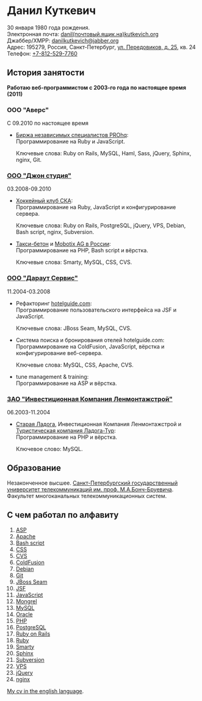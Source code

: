 <!-- -*- coding: utf-8-unix; -*-
     Danil Kutkevich's CV
     Copyright (C) 2007, 2008, 2009,
     2010, 2011 Danil Kutkevich <danil@kutkevich.org> -->

Данил Куткевич
==============

30 января 1980 года рождения.  
Электронная почта: [danil(почтовый.ящик.на)kutkevich.org][email]  
Джаббер/XMPP: [danilkutkevich@jabber.org][]  
Адрес: 195279, Россия, Санкт-Петербург, [ул. Передовиков, д. 25][], кв. 24  
Телефон: [+7-812-529-7760][]

История занятости
-----------------

**Работаю веб-программистом с 2003-го года по настоящее время (2011)**

### ООО "Аверс"

С 09.2010 по настоящее время

*   [Биржа независимых специалистов PROhq][]:  
    Программирование на Ruby и JavaScript.

    Ключевые слова: Ruby on Rails, MySQL, Haml, Sass, jQuery, Sphinx,
    nginx, Git.

### [ООО "Джон студия"][]

03.2008-09.2010

*   [Хоккейный клуб СКА][]:  
    Программирование на Ruby, JavaScript и конфигурирование сервера.

    Ключевые слова: Ruby on Rails, PostgreSQL, jQuery, VPS, Debian,
    Bash script, nginx, Subversion.

*   [Такси-бетон][] и [Mobotix AG в России][]:  
    Программирование на PHP, Bash script и вёрстка.

    Ключевые слова: Smarty, MySQL, CSS, CVS.

### [ООО "Дараут Сервис"][]

11.2004-03.2008

*   Рефакторинг [hotelguide.com][]:  
    Программирование пользовательского интерфейса на JSF и JavaScript.

    Ключевые слова: JBoss Seam, MySQL, CVS.

*   Система поиска и бронирования отелей hotelguide.com:  
    Программирование на ColdFusion, JavaScript, вёрстка и
    конфигурирование веб-сервера.

    Ключевые слова: MySQL, CSS, Apache, CVS.

*   tune management & training:  
    Программирование на ASP и вёрстка.

### [ЗАО "Инвестиционная Компания Ленмонтажстрой"][]

06.2003-11.2004

*   [Старая Ладога][], Инвестиционная Компания Ленмонтажстрой
    и [Туристическая компания Ладога-Тур][]:  
    Программирование на PHP и вёрстка.

    Ключевое слово: MySQL.

<!--
### Вооружённые силы Российской Федерации 06.2001-05.2003 Рядовой войск связи

### ООО "Агат" 09.1999-05.2001 Менеджер
-->

Образование
-----------

Незаконченное высшее.
[Санкт-Петербургский государственный университет телекоммуникаций им. проф. М.А.Бонч-Бруевича][sut].
Факультет многоканальных телекоммуникационных систем.
<!-- Заочная форма обучения. -->

С чем работал по алфавиту
-------------------------

 1. [ASP][]
 2. [Apache][]
 3. [Bash script][]
 4. [CSS][]
 5. [CVS][]
 6. [ColdFusion][]
 7. [Debian][]
 8. [Git][]
 9. [JBoss Seam][]
10. [JSF][]
11. [JavaScript][]
12. [Mongrel][]
13. [MySQL][]
14. [Oracle][]
15. [PHP][]
16. [PostgreSQL][]
17. [Ruby on Rails][]
18. [Ruby][]
19. [Smarty][]
20. [Sphinx][]
21. [Subversion][]
22. [VPS][]
23. [jQuery][]
24. [nginx][]

[ASP]: http://ru.wikipedia.org/wiki/Active_Server_Pages "Active Server Pages"
[Apache]: http://ru.wikipedia.org/wiki/Apache "Веб-сервер"
[Bash script]: http://en.wikipedia.org/wiki/Bash_script
[CSS]: http://ru.wikipedia.org/wiki/Каскадные_таблицы_стилей "Каскадные таблицы стилей"
[CVS]: http://ru.wikipedia.org/wiki/CVS "Concurrent versions system (система управления версиями)"
[ColdFusion]: http://ru.wikipedia.org/wiki/ColdFusion
[Debian]: http://ru.wikipedia.org/wiki/Debian "Debian GNU/Linux"
[Git]: http://ru.wikipedia.org/wiki/Git "Распределённая система управления версиями"
[JBoss Seam]: http://ru.wikipedia.org/wiki/JBoss_Seam "Каркас для создания веб-приложений"
[JSF]: http://ru.wikipedia.org/wiki/JavaServer_Faces "JavaServer Faces"
[JavaScript]: http://ru.wikipedia.org/wiki/JavaScript
[Mongrel]: http://en.wikipedia.org/wiki/Mongrel_(web_server) "Web server"
[MySQL]: http://ru.wikipedia.org/wiki/MySQL
[Oracle]: http://ru.wikipedia.org/wiki/Oracle_(СУБД)
[PHP]: http://ru.wikipedia.org/wiki/PHP
[PostgreSQL]: http://ru.wikipedia.org/wiki/PostgreSQL
[Ruby on Rails]: http://ru.wikipedia.org/wiki/Ruby_on_Rails "RoR (каркас для создания веб-приложений)"
[Ruby]: http://ru.wikipedia.org/wiki/Ruby
[Smarty]: http://ru.wikipedia.org/wiki/Smarty "Обработчик шаблонов"
[Sphinx]: http://ru.wikipedia.org/wiki/Sphinx_(поисковая_система) "Система полнотекстового поиска"
[Subversion]: http://ru.wikipedia.org/wiki/Subversion "SVN (система управления версиями)"
[VPS]: http://ru.wikipedia.org/wiki/VPS "Virtual private server (виртуальный выделенный сервер)"
[jQuery]: http://ru.wikipedia.org/wiki/JQuery "Библиотека JavaScript"
[nginx]: http://ru.wikipedia.org/wiki/Nginx "Веб-сервер"

[+7-812-529-7760]: tel:+7-812-529-7760
[Mobotix AG в России]: http://mobotix-russia.ru
[danilkutkevich@jabber.org]: xmpp:danilkutkevich@jabber.org
[email]: danil(почтовый.ящик.на)kutkevich.org
[hotelguide.com]: http://hotelguide.com
[sut]: http://sut.ru
[Биржа независимых специалистов PROhq]: http://prohq.ru
[ЗАО "Инвестиционная Компания Ленмонтажстрой"]: http://lmsic.com
[ООО "Дараут Сервис"]: http://darout.ru/rus/
[ООО "Джон студия"]: http://john.ru
[Старая Ладога]: http://oldladoga.ru
[Такси-бетон]: http://taxibeton.ru
[Туристическая компания Ладога-Тур]: http://ladoga-tour.ru
[Хоккейный клуб СКА]: http://hc-ska.ru
[ул. Передовиков, д. 25]: http://maps.google.com/maps?f=q&hl=en&geocode=&q=Russia,+Sankt-Peterburg,+%D1%83%D0%BB%D0%B8%D1%86%D0%B0+%D0%9F%D0%B5%D1%80%D0%B5%D0%B4%D0%BE%D0%B2%D0%B8%D0%BA%D0%BE%D0%B2+25&sll=59.944404,30.46278&sspn=0.024718,0.058365&ie=UTF8&z=15&iwloc=addr&om=1

[My cv in the english language](/en/cv).

<!-- Created: 23 Aug 2007. -->
